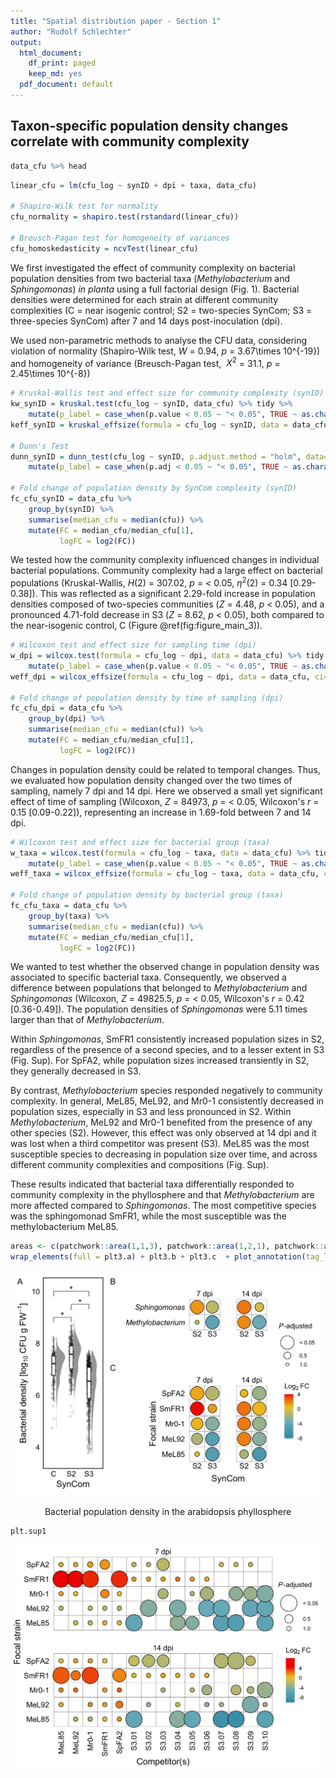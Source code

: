 ```yaml
---
title: "Spatial distribution paper - Section 1"
author: "Rudolf Schlechter"
output:
  html_document:
    df_print: paged
    keep_md: yes
  pdf_document: default
---
```




## Taxon-specific population density changes correlate with community complexity




```r
data_cfu %>% head
```

<div data-pagedtable="false">
  <script data-pagedtable-source type="application/json">
{"columns":[{"label":[""],"name":["_rn_"],"type":[""],"align":["left"]},{"label":["exp"],"name":[1],"type":["chr"],"align":["left"]},{"label":["sample"],"name":[2],"type":["int"],"align":["right"]},{"label":["dpi"],"name":[3],"type":["fct"],"align":["left"]},{"label":["synID"],"name":[4],"type":["fct"],"align":["left"]},{"label":["comID"],"name":[5],"type":["chr"],"align":["left"]},{"label":["syncom"],"name":[6],"type":["chr"],"align":["left"]},{"label":["strain"],"name":[7],"type":["chr"],"align":["left"]},{"label":["taxa"],"name":[8],"type":["fct"],"align":["left"]},{"label":["channel"],"name":[9],"type":["chr"],"align":["left"]},{"label":["cfu"],"name":[10],"type":["dbl"],"align":["right"]},{"label":["cfu_log"],"name":[11],"type":["dbl"],"align":["right"]}],"data":[{"1":"e1","2":"1","3":"07dpi","4":"C","5":"Com01","6":"C.01","7":"meL85","8":"Methylobacterium","9":"C0","10":"8800000","11":"6.9","_rn_":"1"},{"1":"e1","2":"2","3":"07dpi","4":"C","5":"Com01","6":"C.01","7":"meL85","8":"Methylobacterium","9":"C0","10":"15400000","11":"7.2","_rn_":"2"},{"1":"e1","2":"3","3":"07dpi","4":"C","5":"Com01","6":"C.01","7":"meL85","8":"Methylobacterium","9":"C0","10":"19900000","11":"7.3","_rn_":"3"},{"1":"e1","2":"4","3":"07dpi","4":"C","5":"Com01","6":"C.01","7":"meL85","8":"Methylobacterium","9":"C0","10":"9040000","11":"7.0","_rn_":"4"},{"1":"e2","2":"1","3":"07dpi","4":"C","5":"Com01","6":"C.01","7":"meL85","8":"Methylobacterium","9":"C0","10":"769000","11":"5.9","_rn_":"5"},{"1":"e2","2":"2","3":"07dpi","4":"C","5":"Com01","6":"C.01","7":"meL85","8":"Methylobacterium","9":"C0","10":"2660000","11":"6.4","_rn_":"6"}],"options":{"columns":{"min":{},"max":[10]},"rows":{"min":[10],"max":[10]},"pages":{}}}
  </script>
</div>


```r
linear_cfu = lm(cfu_log ~ synID + dpi + taxa, data_cfu)

# Shapiro-Wilk test for normality
cfu_normality = shapiro.test(rstandard(linear_cfu))

# Breusch-Pagan test for homogeneity of variances
cfu_homoskedasticity = ncvTest(linear_cfu)
```


We first investigated the effect of community complexity on bacterial population densities from two bacterial taxa (*Methylobacterium* and *Sphingomonas*) *in planta* using a full factorial design (Fig. 1). Bacterial densities were determined for each strain at different community complexities (C = near isogenic control; S2 = two-species SynCom; S3 = three-species SynCom) after 7 and 14 days post-inoculation (dpi).

We used non-parametric methods to analyse the CFU data, considering violation of normality (Shapiro-Wilk test, *W* = 0.94, *p* = 3.67\times 10^{-19}) and homogeneity of variance (Breusch-Pagan test, $\ X^{2}$ = 31.1, *p* = 2.45\times 10^{-8})


```r
# Kruskal-Wallis test and effect size for community complexity (synID)
kw_synID = kruskal.test(cfu_log ~ synID, data_cfu) %>% tidy %>% 
    mutate(p_label = case_when(p.value < 0.05 ~ "< 0.05", TRUE ~ as.character(p.value)))
keff_synID = kruskal_effsize(formula = cfu_log ~ synID, data = data_cfu, ci=TRUE, nboot=100)

# Dunn's Test
dunn_synID = dunn_test(cfu_log ~ synID, p.adjust.method = "holm", data=data_cfu) %>% tibble %>% 
    mutate(p_label = case_when(p.adj < 0.05 ~ "< 0.05", TRUE ~ as.character(p.adj)))

# Fold change of population density by SynCom complexity (synID)
fc_cfu_synID = data_cfu %>% 
    group_by(synID) %>% 
    summarise(median_cfu = median(cfu)) %>% 
    mutate(FC = median_cfu/median_cfu[1],
           logFC = log2(FC))
```

We tested how the community complexity influenced changes in individual bacterial populations. Community complexity had a large effect on bacterial populations (Kruskal-Wallis, *H*(2) = 307.02, *p* = < 0.05, $\eta^{2}$(2) = 0.34 [0.29-0.38]). This was reflected as a significant 2.29-fold increase in population densities composed of two-species communities (*Z* = 4.48, *p* < 0.05), and a pronounced 4.71-fold decrease in S3 (*Z* = 8.62, *p* < 0.05), both compared to the near-isogenic control, C (Figure \@ref(fig:figure_main_3)).


```r
# Wilcoxon test and effect size for sampling time (dpi)
w_dpi = wilcox.test(formula = cfu_log ~ dpi, data = data_cfu) %>% tidy %>% 
    mutate(p_label = case_when(p.value < 0.05 ~ "< 0.05", TRUE ~ as.character(p.value)))
weff_dpi = wilcox_effsize(formula = cfu_log ~ dpi, data = data_cfu, ci=TRUE, nboot=100)

# Fold change of population density by time of sampling (dpi)
fc_cfu_dpi = data_cfu %>% 
    group_by(dpi) %>% 
    summarise(median_cfu = median(cfu)) %>% 
    mutate(FC = median_cfu/median_cfu[1],
           logFC = log2(FC))
```

Changes in population density could be related to temporal changes. Thus, we evaluated how population density changed over the two times of sampling, namely 7 dpi and 14 dpi. Here we observed a small yet significant effect of time of sampling (Wilcoxon, *Z* = 84973, *p* = < 0.05, Wilcoxon's *r* = 0.15 [0.09-0.22]), representing an increase in 1.69-fold between 7 and 14 dpi.


```r
# Wilcoxon test and effect size for bacterial group (taxa)
w_taxa = wilcox.test(formula = cfu_log ~ taxa, data = data_cfu) %>% tidy %>% 
    mutate(p_label = case_when(p.value < 0.05 ~ "< 0.05", TRUE ~ as.character(p.value)))
weff_taxa = wilcox_effsize(formula = cfu_log ~ taxa, data = data_cfu, ci=TRUE, nboot=100)

# Fold change of population density by bacterial group (taxa)
fc_cfu_taxa = data_cfu %>% 
    group_by(taxa) %>% 
    summarise(median_cfu = median(cfu)) %>% 
    mutate(FC = median_cfu/median_cfu[1],
           logFC = log2(FC))
```



We wanted to test whether the observed change in population density was associated to specific bacterial taxa. Consequently, we observed a difference between populations that belonged to *Methylobacterium* and *Sphingomonas* (Wilcoxon, *Z* = 49825.5, *p* = < 0.05, Wilcoxon's *r* = 0.42 [0.36-0.49]). The population densities of *Sphingomonas* were 5.11 times larger than that of *Methylobacterium*. 

Within *Sphingomonas*, SmFR1 consistently increased population sizes in S2, regardless of the presence of a second species, and to a lesser extent in S3 (Fig. Sup). For SpFA2, while population sizes increased transiently in S2, they generally decreased in S3.

By contrast, *Methylobacterium* species responded negatively to community complexity. In general, MeL85, MeL92, and Mr0-1 consistently decreased in population sizes, especially in S3 and less pronounced in S2. Within *Methylobacterium*, MeL92 and Mr0-1 benefited from the presence of any other species (S2). However, this effect was only observed at 14 dpi and it was lost when a third competitor was present (S3). MeL85 was the most susceptible species to decreasing in population size over time, and across different community complexities and compositions (Fig. Sup).

These results indicated that bacterial taxa differentially responded to community complexity in the phyllosphere and that *Methylobacterium* are more affected compared to *Sphingomonas*. The most competitive species was the sphingomonad SmFR1, while the most susceptible was the methylobacterium MeL85.




```r
areas <- c(patchwork::area(1,1,3), patchwork::area(1,2,1), patchwork::area(2,2,3))
wrap_elements(full = plt3.a) + plt3.b + plt3.c  + plot_annotation(tag_levels = "A") + plot_layout(design = areas, guides = "collect") & theme(legend.box.just = "center")
```

<div class="figure" style="text-align: center">
<img src="results1_bacdensity_communitycomplexity_files/figure-html/label: figure_main_3-1.png" alt="Bacterial population density in the arabidopsis phyllosphere" id="fig-label-figure-main-3-1" />
<p class="caption">Bacterial population density in the arabidopsis phyllosphere</p>
</div>




```r
plt.sup1
```

<img src="results1_bacdensity_communitycomplexity_files/figure-html/figure_sup_1-1.png" style="display: block; margin: auto;" />


